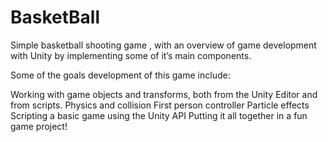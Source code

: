# BasketBall
 
 Simple basketball shooting game , with an overview of game development with Unity by implementing some of it’s main components.

Some of the goals development of this game include:

Working with game objects and transforms, both from the Unity Editor and from scripts.
Physics and collision
First person controller
Particle effects
Scripting a basic game using the Unity API
Putting it all together in a fun game project!

